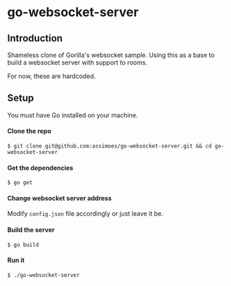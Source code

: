 # go-websocket-server

## Introduction

Shameless clone of Gorilla's websocket sample. Using this as a base to build a websocket server with support to rooms.

For now, these are hardcoded.


## Setup

You must have Go installed on your machine.

#### Clone the repo

```
$ git clone git@github.com:assimoes/go-websocket-server.git && cd go-websocket-server
```
#### Get the dependencies

```
$ go get 
```

#### Change websocket server address 

Modify ```config.json``` file accordingly or just leave it be.

#### Build the server

```
$ go build
```

#### Run it

```
$ ./go-websocket-server
```
